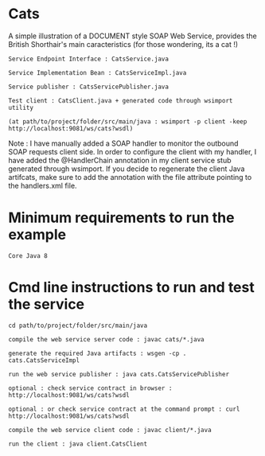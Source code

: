 # Cats

A simple illustration of a DOCUMENT style SOAP Web Service, provides the British Shorthair's main caracteristics (for those wondering, its a cat !)

	Service Endpoint Interface : CatsService.java

	Service Implementation Bean : CatsServiceImpl.java

	Service publisher : CatsServicePublisher.java

	Test client : CatsClient.java + generated code through wsimport utility 

	(at path/to/project/folder/src/main/java : wsimport -p client -keep http://localhost:9081/ws/cats?wsdl)

Note : I have manually added a SOAP handler to monitor the outbound SOAP requests client side. In order to configure the client with my handler, I have added the @HandlerChain annotation in my client service stub generated through wsimport. If you decide to regenerate the client Java artifcats, make sure to add the annotation with the file attribute pointing to the handlers.xml file.

# Minimum requirements to run the example

	Core Java 8

# Cmd line instructions to run and test the service

 	cd path/to/project/folder/src/main/java

 	compile the web service server code : javac cats/*.java
 
 	generate the required Java artifacts : wsgen -cp . cats.CatsServiceImpl
 
 	run the web service publisher : java cats.CatsServicePublisher
 
  	optional : check service contract in browser : http://localhost:9081/ws/cats?wsdl
 
 	optional : or check service contract at the command prompt : curl http://localhost:9081/ws/cats?wsdl
 
 	compile the web service client code : javac client/*.java
	
	run the client : java client.CatsClient


